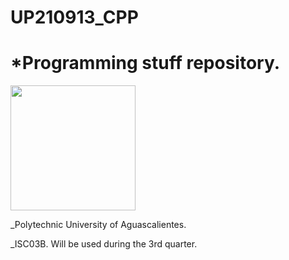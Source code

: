 # UP210913_CPP
# *Programming stuff repository.

<img src="http://upload.wikimedia.org/wikipedia/commons/thumb/1/18/ISO_C%2B%2B_Logo.svg/1822px-ISO_C%2B%2B_Logo.svg.png" width="200" height="200" />

_Polytechnic University of Aguascalientes. 

_ISC03B. Will be used during the 3rd quarter.




